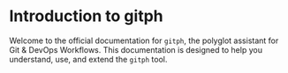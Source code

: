 # Introduction to gitph

Welcome to the official documentation for `gitph`, the polyglot assistant for Git & DevOps Workflows. This documentation is designed to help you understand, use, and extend the `gitph` tool.
